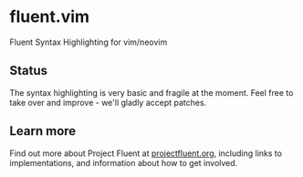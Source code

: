 # fluent.vim
Fluent Syntax Highlighting for vim/neovim

## Status

The syntax highlighting is very basic and fragile at the moment.
Feel free to take over and improve - we'll gladly accept patches.

## Learn more

Find out more about Project Fluent at [projectfluent.org][], including links to
implementations, and information about how to get involved.

[Fluent Syntax Guide]: http://projectfluent.org/fluent/guide
[projectfluent.org]: http://projectfluent.org
